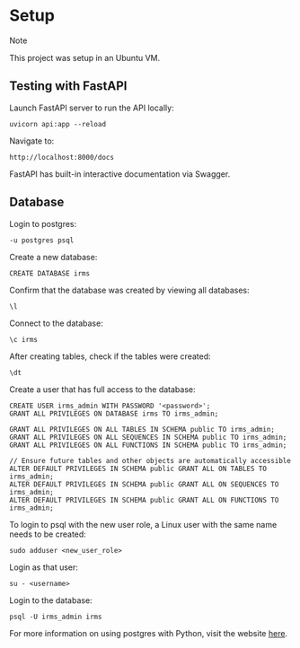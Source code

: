 # Setup

> [!NOTE]
> This project was setup in an Ubuntu VM.

## Testing with FastAPI

Launch FastAPI server to run the API locally:

```
uvicorn api:app --reload
```

Navigate to:

```
http://localhost:8000/docs
```

FastAPI has built-in interactive documentation via Swagger.

## Database

Login to postgres:

```
-u postgres psql
```

Create a new database:

```
CREATE DATABASE irms
```

Confirm that the database was created by viewing all databases:

```
\l
```

Connect to the database:

```
\c irms
```

After creating tables, check if the tables were created:

```
\dt
```

Create a user that has full access to the database:

```
CREATE USER irms_admin WITH PASSWORD '<password>';
GRANT ALL PRIVILEGES ON DATABASE irms TO irms_admin;

GRANT ALL PRIVILEGES ON ALL TABLES IN SCHEMA public TO irms_admin;
GRANT ALL PRIVILEGES ON ALL SEQUENCES IN SCHEMA public TO irms_admin;
GRANT ALL PRIVILEGES ON ALL FUNCTIONS IN SCHEMA public TO irms_admin;

// Ensure future tables and other objects are automatically accessible
ALTER DEFAULT PRIVILEGES IN SCHEMA public GRANT ALL ON TABLES TO irms_admin;
ALTER DEFAULT PRIVILEGES IN SCHEMA public GRANT ALL ON SEQUENCES TO irms_admin;
ALTER DEFAULT PRIVILEGES IN SCHEMA public GRANT ALL ON FUNCTIONS TO irms_admin;
```

To login to psql with the new user role, a Linux user with the same name needs to be created:

```
sudo adduser <new_user_role>
```

Login as that user:

```
su - <username>
```

Login to the database:

```
psql -U irms_admin irms
```

For more information on using postgres with Python, visit the website [here](https://www.freecodecamp.org/news/postgresql-in-python/).